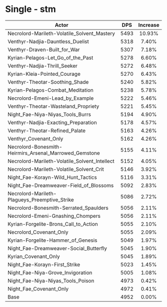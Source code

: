 # Single - stm
| Actor | DPS | Increase |
|---|:---:|:---:|
|Necrolord-Marileth-Volatile_Solvent_Mastery|5493|10.93%|
|Venthyr-Nadjia-Dauntless_Duelist|5318|7.40%|
|Venthyr-Draven-Built_for_War|5307|7.18%|
|Kyrian-Pelagos-Let_Go_of_the_Past|5278|6.60%|
|Venthyr-Nadjia-Thrill_Seeker|5272|6.48%|
|Kyrian-Kleia-Pointed_Courage|5270|6.43%|
|Venthyr-Theotar-Soothing_Shade|5240|5.82%|
|Kyrian-Pelagos-Combat_Meditation|5238|5.78%|
|Necrolord-Emeni-Lead_by_Example|5222|5.46%|
|Venthyr-Theotar-Wasteland_Propriety|5221|5.45%|
|Night_Fae-Niya-Niyas_Tools_Burrs|5194|4.90%|
|Venthyr-Nadjia-Exacting_Preparation|5178|4.57%|
|Venthyr-Theotar-Refined_Palate|5163|4.26%|
|Venthyr_Covenant_Only|5162|4.26%|
|Necrolord-Bonesmith-Heirmirs_Arsenal_Marrowed_Gemstone|5155|4.11%|
|Necrolord-Marileth-Volatile_Solvent_Intellect|5152|4.05%|
|Necrolord-Marileth-Volatile_Solvent_Crit|5146|3.92%|
|Night_Fae-Korayn-Wild_Hunt_Tactics|5116|3.31%|
|Night_Fae-Dreamweaver-Field_of_Blossoms|5092|2.83%|
|Necrolord-Marileth-Plagueys_Preemptive_Strike|5086|2.72%|
|Necrolord-Bonesmith-Serrated_Spaulders|5056|2.11%|
|Necrolord-Emeni-Gnashing_Chompers|5056|2.11%|
|Kyrian-Forgelite-Brons_Call_to_Action|5055|2.10%|
|Necrolord_Covenant_Only|5055|2.09%|
|Kyrian-Forgelite-Hammer_of_Genesis|5049|1.97%|
|Night_Fae-Dreamweaver-Social_Butterfly|5045|1.90%|
|Kyrian_Covenant_Only|5045|1.89%|
|Night_Fae-Korayn-First_Strike|5023|1.45%|
|Night_Fae-Niya-Grove_Invigoration|5005|1.08%|
|Night_Fae-Niya-Niyas_Tools_Poison|4973|0.42%|
|Night_Fae_Covenant_Only|4972|0.41%|
|Base|4952|0.00%|
